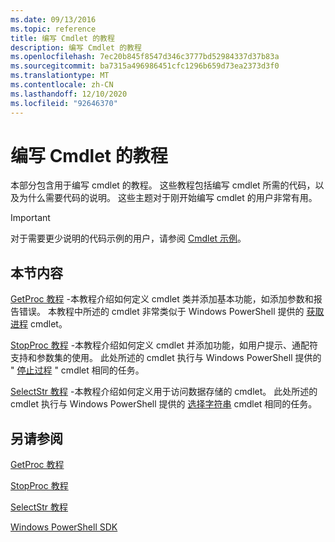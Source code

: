 ```yaml
---
ms.date: 09/13/2016
ms.topic: reference
title: 编写 Cmdlet 的教程
description: 编写 Cmdlet 的教程
ms.openlocfilehash: 7ec20b845f8547d346c3777bd52984337d37b83a
ms.sourcegitcommit: ba7315a496986451cfc1296b659d73ea2373d3f0
ms.translationtype: MT
ms.contentlocale: zh-CN
ms.lasthandoff: 12/10/2020
ms.locfileid: "92646370"
---
```

# <a name="tutorials-for-writing-cmdlets"></a>编写 Cmdlet 的教程

本部分包含用于编写 cmdlet 的教程。 这些教程包括编写 cmdlet 所需的代码，以及为什么需要代码的说明。 这些主题对于刚开始编写 cmdlet 的用户非常有用。

> [!IMPORTANT]
> 对于需要更少说明的代码示例的用户，请参阅 [Cmdlet 示例](./cmdlet-samples.md)。

## <a name="in-this-section"></a>本节内容

[GetProc 教程](./getproc-tutorial.md) -本教程介绍如何定义 cmdlet 类并添加基本功能，如添加参数和报告错误。 本教程中所述的 cmdlet 非常类似于 Windows PowerShell 提供的 [获取进程](/powershell/module/Microsoft.PowerShell.Management/Get-Process) cmdlet。

[StopProc 教程](./stopproc-tutorial.md) -本教程介绍如何定义 cmdlet 并添加功能，如用户提示、通配符支持和参数集的使用。 此处所述的 cmdlet 执行与 Windows PowerShell 提供的 " [停止过程](/powershell/module/Microsoft.PowerShell.Management/Stop-Process) " cmdlet 相同的任务。

[SelectStr 教程](./selectstr-tutorial.md) -本教程介绍如何定义用于访问数据存储的 cmdlet。 此处所述的 cmdlet 执行与 Windows PowerShell 提供的 [选择字符串](/powershell/module/microsoft.powershell.utility/select-string) cmdlet 相同的任务。

## <a name="see-also"></a>另请参阅

[GetProc 教程](./getproc-tutorial.md)

[StopProc 教程](./stopproc-tutorial.md)

[SelectStr 教程](./selectstr-tutorial.md)

[Windows PowerShell SDK](../windows-powershell-reference.md)
